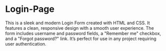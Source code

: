 # Login-Page
This is a sleek and modern Login Form created with HTML and CSS. It features a clean, responsive design with a smooth user experience. The form includes username and password fields, a "Remember me" checkbox, and a "Forgot password?" link. It’s perfect for use in any project requiring user authentication.
